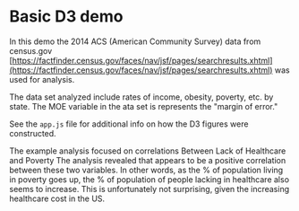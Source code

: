# Basic D3 demo 

In this demo the 2014 ACS (American Community Survey) data from census.gov [https://factfinder.census.gov/faces/nav/jsf/pages/searchresults.xhtml](https://factfinder.census.gov/faces/nav/jsf/pages/searchresults.xhtml) was used for analysis.

The data set analyzed include rates of income, obesity, poverty, etc. by state. The MOE variable in the ata set is represents the "margin of error."

See the `app.js` file for additional info on how the D3 figures were constructed.

The example analysis focused on correlations Between Lack of Healthcare and Poverty 
The analysis revealed that appears to be a positive correlation between these two variables. In other words, as the % of population living in poverty goes up, the % of population of people lacking in healthcare also seems to increase. This is unfortunately not surprising, given the increasing healthcare cost in the US.
